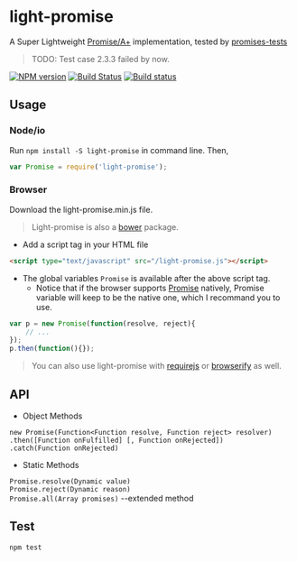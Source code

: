 # light-promise
A Super Lightweight [Promise/A+](https://promisesaplus.com) implementation, tested by [promises-tests](https://github.com/promises-aplus/promises-tests)

> TODO: Test case 2.3.3 failed by now.

[![NPM version](https://badge.fury.io/js/light-promise.svg)](http://badge.fury.io/js/light-promise)
[![Build Status](https://travis-ci.org/dracupid/light-promise.svg)](https://travis-ci.org/dracupid/light-promise)
[![Build status](https://ci.appveyor.com/api/projects/status/github/dracupid/light-promise?svg=true)](https://ci.appveyor.com/project/dracupid/light-promise)

## Usage
### Node/io
Run `npm install -S light-promise` in command line.
Then,
```javascript
var Promise = require('light-promise');
```
### Browser
Download the light-promise.min.js file.

> Light-promise is also a [bower](http://bower.io/) package.

- Add a script tag in your HTML file
```html
<script type="text/javascript" src="/light-promise.js"></script>
```
-  The global variables `Promise` is available after the above script tag.
    - Notice that if the browser supports [Promise](http://devdocs.io/javascript/global_objects/promise) natively, Promise variable will keep to be the native one, which I recommand you to use.
```javascript
var p = new Promise(function(resolve, reject){
    // ...
});
p.then(function(){});
```
> You can also use light-promise with [requirejs](http://requirejs.org/) or [browserify](http://browserify.org/) as well.

## API

- Object Methods

`new Promise(Function<Function resolve, Function reject> resolver)`<br/>
`.then([Function onFulfilled] [, Function onRejected])`<br/>
`.catch(Function onRejected)`<br/>

- Static Methods

`Promise.resolve(Dynamic value)`<br/>
`Promise.reject(Dynamic reason)`<br/>
`Promise.all(Array promises)` --extended method<br/>

## Test
```
npm test
```
